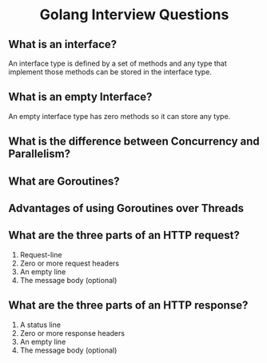 <h1 align="center">Golang Interview Questions</h1>

## What is an interface?

An interface type is defined by a set of methods and any type that implement those methods can be stored in the interface type.

## What is an empty Interface?

An empty interface type has zero methods so it can store any type.

## What is the difference between Concurrency and Parallelism?

## What are Goroutines?

## Advantages of using Goroutines over Threads

## What are the three parts of an HTTP request?

1. Request-line 
2. Zero or more request headers 
3. An empty line 
4. The message body (optional)

## What are the three parts of an HTTP response?

1. A status line 
2. Zero or more response headers 
3. An empty line 
4. The message body (optional)